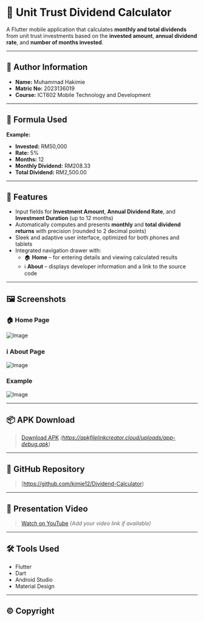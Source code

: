 # 📱 Unit Trust Dividend Calculator

A Flutter mobile application that calculates **monthly and total dividends** from unit trust investments based on the **invested amount**, **annual dividend rate**, and **number of months invested**.

---

## 👤 Author Information

- **Name:** Muhammad Hakimie  
- **Matric No:** 2023136019
- **Course:** ICT602 Mobile Technology and Development  

---

## 🧮 Formula Used

**Example:**

- **Invested:** RM50,000  
- **Rate:** 5%  
- **Months:** 12  
- **Monthly Dividend:** RM208.33  
- **Total Dividend:** RM2,500.00  

---

## 🧾 Features

- Input fields for **Investment Amount**, **Annual Dividend Rate**, and **Investment Duration** (up to 12 months)  
- Automatically computes and presents **monthly** and **total dividend returns** with precision (rounded to 2 decimal points)  
- Sleek and adaptive user interface, optimized for both phones and tablets  
- Integrated navigation drawer with:  
  - 🏠 **Home** – for entering details and viewing calculated results  
  - ℹ️ **About** – displays developer information and a link to the source code


---

## 🖼️ Screenshots

### 🏠 Home Page  
 
![Image](https://github.com/user-attachments/assets/0bd7f33a-57d8-4a28-9c60-c84bae476544)

### ℹ️ About Page  

![Image](https://github.com/user-attachments/assets/63045711-9812-4e97-8230-97c1325d0f3a)

### Example 

![Image](https://github.com/user-attachments/assets/d84471a0-33bb-48f2-af5a-c330b06ce53b)

---

## 📦 APK Download

> [Download APK](#) *(https://apkfilelinkcreator.cloud/uploads/app-debug.apk)*

---

## 🔗 GitHub Repository

> [https://github.com/kimie12/Dividend-Calculator)

---

## 🎥 Presentation Video

> [Watch on YouTube](#) *(Add your video link if available)*

---

## 🛠️ Tools Used

- Flutter  
- Dart  
- Android Studio  
- Material Design  

---

## © Copyright


